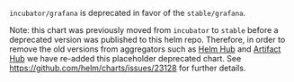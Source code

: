 `incubator/grafana` is deprecated in favor of the `stable/grafana`.

Note: this chart was previously moved from `incubator` to `stable` before a deprecated version was published to this helm repo. Therefore, in order to remove the old versions from aggregators such as [Helm Hub](https://hub.helm.sh) and [Artifact Hub](https://artifacthub.io/) we have re-added this placeholder deprecated chart. See https://github.com/helm/charts/issues/23128 for further details.

